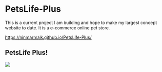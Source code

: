 # PetsLife-Plus
This is a current project I am building and hope to make my largest concept website to date. It is a e-commerce online pet store.

https://ninmarmalk.github.io/PetsLife-Plus/

## PetsLife Plus!

![](https://media.giphy.com/media/kZuAybZ3BSdfscT2d0/giphy-downsized-large.gif)
